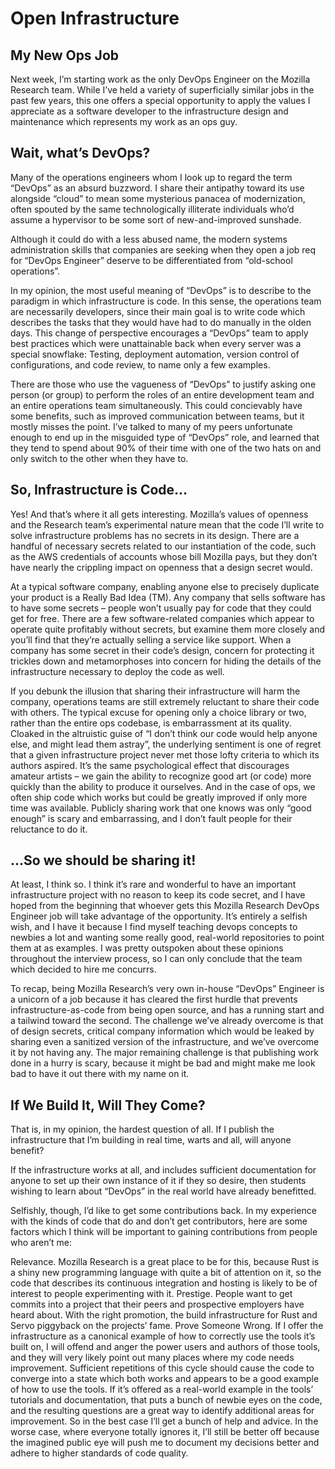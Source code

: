 ﻿# Open Infrastructure

## My New Ops Job

Next week, I’m starting work as the only DevOps Engineer on the Mozilla Research team. While I’ve held a variety of superficially similar jobs in the past few years, this one offers a special opportunity to apply the values I appreciate as a software developer to the infrastructure design and maintenance which represents my work as an ops guy.

## Wait, what’s DevOps?

Many of the operations engineers whom I look up to regard the term “DevOps” as an absurd buzzword. I share their antipathy toward its use alongside “cloud” to mean some mysterious panacea of modernization, often spouted by the same technologically illiterate individuals who’d assume a hypervisor to be some sort of new-and-improved sunshade.

Although it could do with a less abused name, the modern systems administration skills that companies are seeking when they open a job req for “DevOps Engineer” deserve to be differentiated from “old-school operations”.

In my opinion, the most useful meaning of “DevOps” is to describe to the paradigm in which infrastructure is code. In this sense, the operations team are necessarily developers, since their main goal is to write code which describes the tasks that they would have had to do manually in the olden days. This change of perspective encourages a “DevOps” team to apply best practices which were unattainable back when every server was a special snowflake: Testing, deployment automation, version control of configurations, and code review, to name only a few examples.

There are those who use the vagueness of “DevOps” to justify asking one person (or group) to perform the roles of an entire development team and an entire operations team simultaneously. This could concievably have some benefits, such as improved communication between teams, but it mostly misses the point. I’ve talked to many of my peers unfortunate enough to end up in the misguided type of “DevOps” role, and learned that they tend to spend about 90% of their time with one of the two hats on and only switch to the other when they have to.

## So, Infrastructure is Code...

Yes! And that’s where it all gets interesting. Mozilla’s values of openness and the Research team’s experimental nature mean that the code I’ll write to solve infrastructure problems has no secrets in its design. There are a handful of necessary secrets related to our instantiation of the code, such as the AWS credentials of accounts whose bill Mozilla pays, but they don’t have nearly the crippling impact on openness that a design secret would.

At a typical software company, enabling anyone else to precisely duplicate your product is a Really Bad Idea (TM). Any company that sells software has to have some secrets – people won’t usually pay for code that they could get for free. There are a few software-related companies which appear to operate quite profitably without secrets, but examine them more closely and you’ll find that they’re actually selling a service like support. When a company has some secret in their code’s design, concern for protecting it trickles down and metamorphoses into concern for hiding the details of the infrastructure necessary to deploy the code as well.

If you debunk the illusion that sharing their infrastructure will harm the company, operations teams are still extremely reluctant to share their code with others. The typical excuse for opening only a choice library or two, rather than the entire ops codebase, is embarrassment at its quality. Cloaked in the altruistic guise of “I don’t think our code would help anyone else, and might lead them astray”, the underlying sentiment is one of regret that a given infrastructure project never met those lofty criteria to which its authors aspired. It’s the same psychological effect that discourages amateur artists – we gain the ability to recognize good art (or code) more quickly than the ability to produce it ourselves. And in the case of ops, we often ship code which works but could be greatly improved if only more time was available. Publicly sharing work that one knows was only “good enough” is scary and embarrassing, and I don’t fault people for their reluctance to do it.

## ...So we should be sharing it!

At least, I think so. I think it’s rare and wonderful to have an important infrastructure project with no reason to keep its code secret, and I have hoped from the beginning that whoever gets this Mozilla Research DevOps Engineer job will take advantage of the opportunity. It’s entirely a selfish wish, and I have it because I find myself teaching devops concepts to newbies a lot and wanting some really good, real-world repositories to point them at as examples. I was pretty outspoken about these opinions throughout the interview process, so I can only conclude that the team which decided to hire me concurrs.

To recap, being Mozilla Research’s very own in-house “DevOps” Engineer is a unicorn of a job because it has cleared the first hurdle that prevents infrastructure-as-code from being open source, and has a running start and a tailwind toward the second. The challenge we’ve already overcome is that of design secrets, critical company information which would be leaked by sharing even a sanitized version of the infrastructure, and we’ve overcome it by not having any. The major remaining challenge is that publishing work done in a hurry is scary, because it might be bad and might make me look bad to have it out there with my name on it.

## If We Build It, Will They Come?

That is, in my opinion, the hardest question of all. If I publish the infrastructure that I’m building in real time, warts and all, will anyone benefit?

If the infrastructure works at all, and includes sufficient documentation for anyone to set up their own instance of it if they so desire, then students wishing to learn about “DevOps” in the real world have already benefitted.

Selfishly, though, I’d like to get some contributions back. In my experience with the kinds of code that do and don’t get contributors, here are some factors which I think will be important to gaining contributions from people who aren’t me:

Relevance. Mozilla Research is a great place to be for this, because Rust is a shiny new programming language with quite a bit of attention on it, so the code that describes its continuous integration and hosting is likely to be of interest to people experimenting with it.
Prestige. People want to get commits into a project that their peers and prospective employers have heard about. With the right promotion, the build infrastructure for Rust and Servo piggyback on the projects’ fame.
Prove Someone Wrong. If I offer the infrastructure as a canonical example of how to correctly use the tools it’s built on, I will offend and anger the power users and authors of those tools, and they will very likely point out many places where my code needs improvement. Sufficient repetitions of this cycle should cause the code to converge into a state which both works and appears to be a good example of how to use the tools. If it’s offered as a real-world example in the tools’ tutorials and documentation, that puts a bunch of newbie eyes on the code, and the resulting questions are a great way to identify additional areas for improvement.
So in the best case I’ll get a bunch of help and advice. In the worse case, where everyone totally ignores it, I’ll still be better off because the imagined public eye will push me to document my decisions better and adhere to higher standards of code quality.